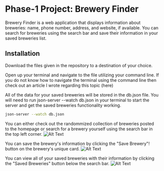 # Phase-1 Project: Brewery Finder

Brewery Finder is a web application that displays information about breweries: name, phone number, address, and website, if available. You can search for breweries using the search bar and save their information in your saved breweries list.

## Installation

Download the files given in the repository to a destination of your choice.

Open up your terminal and navigate to the file utilizing your command line. If you do not know how to navigate the terminal using the command line then check out an article I wrote regarding this topic (here)

All of the data for your saved breweries will be stored in the db.json file. You will need to run json-server --watch db.json in your terminal to start the server and get the saved breweries functionality working.

```bash
json-server --watch db.json
```



You can either check out the randommized collection of breweries posted to the homepage or search for a brewery yourself using the search bar in the top left corner. 
![Alt Text](https://media.giphy.com/media/e2VHkP5G6aWUfLkNxc/giphy.gif)

You can save the brewery's information by clicking the "Save Brewery"! button on the brewery's unique card.
![Alt Text](https://media.giphy.com/media/tYgw7faFRTPaNnLSDm/giphy.gif)

You can view all of your saved breweries with their information by clicking the "Saved Breweries" button below the search bar.
![Alt Text](https://media.giphy.com/media/nTKemljbEu6OWkBQIW/giphy.gif)